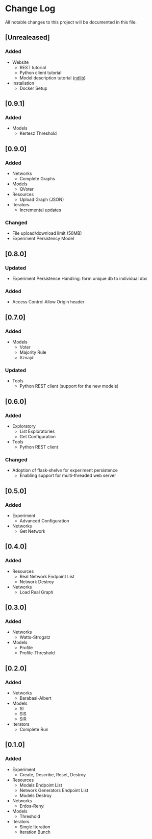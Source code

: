 # Change Log
All notable changes to this project will be documented in this file.

## [Unrealeased]
### Added
- Website
    - REST tutorial
    - Python client tutorial
    - Model description tutorial ([ndlib](https://github.com/GiulioRossetti/ndlib))
- Installation
    - Docker Setup

## [0.9.1]
### Added
- Models
    - Kertesz Threshold

## [0.9.0]
### Added
- Networks
    - Complete Graphs
- Models
    - QVoter
- Resources
    - Upload Graph (JSON)
- Iterators
    - Incremental updates

### Changed
- File upload/download limit (50MB)
- Experiment Persistency Model
    
## [0.8.0]
### Updated
- Experiment Persistence Handling: form unique db to individual dbs

### Added
- Access Control Allow Origin header
    
    
## [0.7.0]
### Added
- Models
    - Voter
    - Majority Rule
    - Sznajd
    
    
### Updated
- Tools
   - Python REST client (support for the new models)
   
   
## [0.6.0]
### Added
- Exploratory
    - List Exploratories
    - Get Configuration
- Tools
    - Python REST client
    
    
### Changed
- Adoption of flask-shelve for experiment persistence
    - Enabling support for multi-threaded web server
    
    
## [0.5.0]
### Added
- Experiment
    - Advanced Configuration
- Networks
    - Get Network
    
    
## [0.4.0]
### Added
- Resources
    - Real Network Endpoint List
    - Network Destroy
- Networks
    - Load Real Graph
    
    
## [0.3.0]
### Added
- Networks
    - Watts-Strogatz
- Models
    - Profile
    - Profile-Threshold
    
    
## [0.2.0]
### Added
- Networks
    - Barabasi-Albert
- Models
    - SI
    - SIS
    - SIR
- Iterators
    - Complete Run
    
    
## [0.1.0]
### Added
- Experiment 
    - Create, Describe, Reset, Destroy
- Resources
    - Models Endpoint List
    - Network Generators Endpoint List
    - Models Destroy
- Networks
    - Erdos-Renyi
- Models
    - Threshold
- Iterators
    - Single Iteration
    - Iteration Bunch
